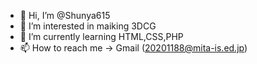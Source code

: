 - 👋 Hi, I’m @Shunya615
- 👀 I’m interested in maiking 3DCG
- 🌱 I’m currently learning HTML,CSS,PHP
- 📫 How to reach me → Gmail (20201188@mita-is.ed.jp)

<!---
Shunya615/Shunya615 is a ✨ special ✨ repository because its `README.md` (this file) appears on your GitHub profile.
You can click the Preview link to take a look at your changes.
--->

